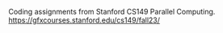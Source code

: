 Coding assignments from Stanford CS149 Parallel Computing. https://gfxcourses.stanford.edu/cs149/fall23/
